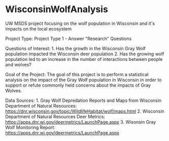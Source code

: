 # WisconsinWolfAnalysis
UW MSDS project focusing on the wolf population in Wisconsin and it's impacts on the local ecosystem 

Project Type: 
    Project Type 1 - Answer "Research" Questions

Questions of Interest:
    1. Has the growth in the Wisconsin Gray Wolf population impacted the 
    Wisconsin deer population
    2. Has the growing wolf population led to an increase in the number of 
    interactions between people and wolves?

Goal of the Project:
    The goal of this project is to perform a statistical analysis on the impact 
    of the Gray Wolf population in Wisconsin in order to support or refute 
    commonly held concerns about the impacts of Gray Wolves.

Data Sources:
    1. Gray Wolf Depredation Reports and Maps from Wisconsin Department of 
    Natural Resources:
        https://dnr.wisconsin.gov/topic/WildlifeHabitat/wolf/maps.html
    2. Wisconsin Department of Natural Resources Deer Metrics:
        https://apps.dnr.wi.gov/deermetrics/LaunchPage.aspx
    3. Wisonsin Gray Wolf Monitoring Report:
        https://apps.dnr.wi.gov/deermetrics/LaunchPage.aspx
